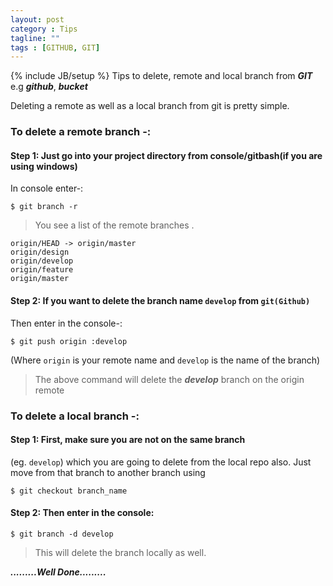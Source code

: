 ```yaml
---
layout: post
category : Tips
tagline: ""
tags : [GITHUB, GIT]
---
```

{% include JB/setup %}
Tips to delete, remote and local branch from ***GIT*** e.g ***github***, ***bucket***

Deleting a remote as well as a local branch from git is pretty simple.
### To delete a remote branch -:

#### Step 1: Just go into your project directory from console/gitbash(if you are using windows)

In console enter-:

```
$ git branch -r
```

> You see a list of the remote branches .

```
origin/HEAD -> origin/master
origin/design
origin/develop
origin/feature
origin/master
```

#### Step 2: If you want to delete the branch name `develop` from `git(Github)`

Then enter in the console-:

```
$ git push origin :develop
```

(Where `origin` is your remote name and `develop` is the name of the branch)

> The above command will delete the ***develop*** branch on the origin remote

### To delete a local branch -:



#### Step 1: First, make sure you are not on the same branch

(eg. `develop`) which you are going to delete from the local repo also. Just move from that branch to another branch using

```
$ git checkout branch_name
```

#### Step 2: Then enter in the console:

```
$ git branch -d develop
```

> This will delete the branch locally as well.

***.........Well Done.........***